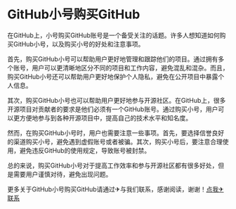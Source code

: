 # GitHub小号购买GitHub

在GitHub上，小号购买GitHub账号是一个备受关注的话题。许多人想知道如何购买GitHub小号，以及购买小号的好处和注意事项。

首先，购买GitHub小号可以帮助用户更好地管理和跟踪他们的项目。通过拥有多个账号，用户可以更清晰地区分不同的项目和工作内容，避免混乱和混杂。而且，购买GitHub小号还可以帮助用户更好地保护个人隐私，避免在公开项目中暴露个人信息。

其次，购买GitHub小号也可以帮助用户更好地参与开源社区。在GitHub上，很多开源项目对贡献者的要求是他们必须有一个GitHub账号。通过购买小号，用户可以更方便地参与到各种开源项目中，提高自己的技术水平和知名度。

然而，在购买GitHub小号时，用户也需要注意一些事项。首先，要选择信誉良好的渠道购买小号，避免遇到虚假账号或者被骗。其次，购买小号后，要注意合理使用，避免违反GitHub的使用规定，导致账号被封禁。

总的来说，购买GitHub小号对于提高工作效率和参与开源社区都有很多好处，但是需要用户谨慎对待，避免出现问题。

更多关于GitHub小号购买GitHub请通过✈与我们联系，感谢阅读，谢谢！[点我✈联系](https://ss.k02.cc)